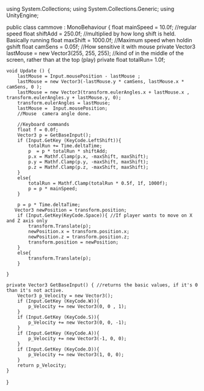 using System.Collections;
using System.Collections.Generic;
using UnityEngine;

public class cammove : MonoBehaviour
{
    float mainSpeed = 10.0f; //regular speed
    float shiftAdd = 250.0f; //multiplied by how long shift is held.  Basically running
    float maxShift = 1000.0f; //Maximum speed when holdin gshift
    float camSens = 0.05f; //How sensitive it with mouse
    private Vector3 lastMouse = new Vector3(255, 255, 255); //kind of in the middle of the screen, rather than at the top (play)
    private float totalRun= 1.0f;
     
    void Update () {
        lastMouse = Input.mousePosition - lastMouse ;
        lastMouse = new Vector3(-lastMouse.y * camSens, lastMouse.x * camSens, 0 );
        lastMouse = new Vector3(transform.eulerAngles.x + lastMouse.x , transform.eulerAngles.y + lastMouse.y, 0);
        transform.eulerAngles = lastMouse;
        lastMouse =  Input.mousePosition;
        //Mouse  camera angle done.  
       
        //Keyboard commands
        float f = 0.0f;
        Vector3 p = GetBaseInput();
        if (Input.GetKey (KeyCode.LeftShift)){
            totalRun += Time.deltaTime;
            p  = p * totalRun * shiftAdd;
            p.x = Mathf.Clamp(p.x, -maxShift, maxShift);
            p.y = Mathf.Clamp(p.y, -maxShift, maxShift);
            p.z = Mathf.Clamp(p.z, -maxShift, maxShift);
        }
        else{
            totalRun = Mathf.Clamp(totalRun * 0.5f, 1f, 1000f);
            p = p * mainSpeed;
        }
       
        p = p * Time.deltaTime;
       Vector3 newPosition = transform.position;
        if (Input.GetKey(KeyCode.Space)){ //If player wants to move on X and Z axis only
            transform.Translate(p);
            newPosition.x = transform.position.x;
            newPosition.z = transform.position.z;
            transform.position = newPosition;
        }
        else{
            transform.Translate(p);
        }
       
    }
     
    private Vector3 GetBaseInput() { //returns the basic values, if it's 0 than it's not active.
        Vector3 p_Velocity = new Vector3();
        if (Input.GetKey (KeyCode.W)){
            p_Velocity += new Vector3(0, 0 , 1);
        }
        if (Input.GetKey (KeyCode.S)){
            p_Velocity += new Vector3(0, 0, -1);
        }
        if (Input.GetKey (KeyCode.A)){
            p_Velocity += new Vector3(-1, 0, 0);
        }
        if (Input.GetKey (KeyCode.D)){
            p_Velocity += new Vector3(1, 0, 0);
        }
        return p_Velocity;
    }
}
